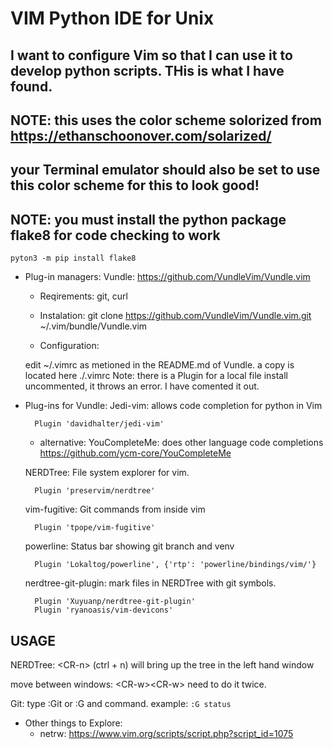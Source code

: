 # VIM Python IDE for Unix

## I want to configure Vim so that I can use it to develop python scripts. THis is what I have found.

## NOTE: this uses the color scheme solorized from https://ethanschoonover.com/solarized/
## your Terminal emulator should also be set to use this color scheme for this to look good! 

## NOTE: you must install the python package flake8 for code checking to work
``` pyton3 -m pip install flake8 ```

* Plug-in managers:
Vundle: https://github.com/VundleVim/Vundle.vim
    - Reqirements: git, curl

    - Instalation:
    git clone https://github.com/VundleVim/Vundle.vim.git ~/.vim/bundle/Vundle.vim

    - Configuration:

    edit ~/.vimrc as metioned in the README.md of Vundle. a copy is located here ./.vimrc
    Note: there is a Plugin for a local file install uncommented, it throws an error. I have comented it out.

* Plug-ins for Vundle:
    Jedi-vim:
        allows code completion for python in Vim

        Plugin 'davidhalter/jedi-vim'

    - alternative: YouCompleteMe: does other language code completions
        https://github.com/ycm-core/YouCompleteMe

    NERDTree:
        File system explorer for vim.

        Plugin 'preservim/nerdtree'

    vim-fugitive:
        Git commands from inside vim

        Plugin 'tpope/vim-fugitive'

    powerline:
        Status bar showing git branch and venv
        
        Plugin 'Lokaltog/powerline', {'rtp': 'powerline/bindings/vim/'}

    nerdtree-git-plugin:
        mark files in NERDTree with git symbols.
        
        Plugin 'Xuyuanp/nerdtree-git-plugin'
        Plugin 'ryanoasis/vim-devicons'

## USAGE
NERDTree: \<CR-n\> (ctrl + n) will bring up the tree in the left hand window

move between windows: \<CR-w\>\<CR-w\>  need to do it twice. 

Git: type :Git or :G and command. example: `:G status` 

- Other things to Explore:
    * netrw: https://www.vim.org/scripts/script.php?script_id=1075
